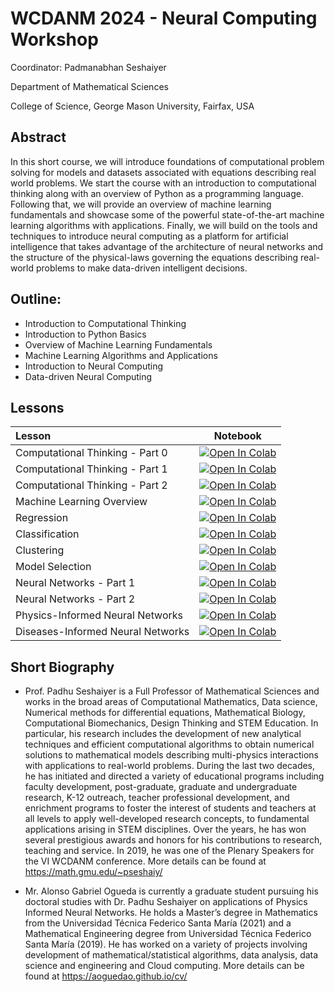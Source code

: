 # WCDANM 2024 - Neural Computing Workshop

Coordinator: Padmanabhan Seshaiyer

Department of Mathematical Sciences

College of Science, George Mason University, Fairfax, USA


## Abstract
In this short course, we will introduce foundations of computational problem solving for models and datasets associated with equations describing real world problems. We start the course with an introduction to computational thinking along with an overview of Python as a programming language. Following that, we will provide an overview of machine learning fundamentals and showcase some of the powerful state-of-the-art machine learning algorithms with applications. Finally, we will build on the tools and techniques to introduce neural computing as a platform for artificial intelligence that takes advantage of the architecture of neural networks and the structure of the physical-laws governing the equations describing real-world problems to make data-driven intelligent decisions.

## Outline:

- Introduction to Computational Thinking
- Introduction to Python Basics
- Overview of Machine Learning Fundamentals
- Machine Learning Algorithms and Applications
- Introduction to Neural Computing
- Data-driven Neural Computing


## Lessons

| Lesson                             | Notebook             |
| :-------------------------------- | :-------------------: |
| Computational Thinking - Part 0 | [![Open In Colab](https://colab.research.google.com/assets/colab-badge.svg)](https://colab.research.google.com/github/aoguedao/wcdanm2024-neural-computing-workshop/blob/main/lessons/computational_thinking_part0.ipynb) |
| Computational Thinking - Part 1 | [![Open In Colab](https://colab.research.google.com/assets/colab-badge.svg)](https://colab.research.google.com/github/aoguedao/wcdanm2024-neural-computing-workshop/blob/main/lessons/computational_thinking_part1.ipynb) |
| Computational Thinking - Part 2 | [![Open In Colab](https://colab.research.google.com/assets/colab-badge.svg)](https://colab.research.google.com/github/aoguedao/wcdanm2024-neural-computing-workshop/blob/main/lessons/computational_thinking_part2.ipynb) |
| Machine Learning Overview | [![Open In Colab](https://colab.research.google.com/assets/colab-badge.svg)](https://colab.research.google.com/github/aoguedao/wcdanm2024-neural-computing-workshop/blob/main/lessons/machine_learning_overview.ipynb)  |
| Regression | [![Open In Colab](https://colab.research.google.com/assets/colab-badge.svg)](https://colab.research.google.com/github/aoguedao/wcdanm2024-neural-computing-workshop/blob/main/lessons/ml_regresssion.ipynb) |
| Classification | [![Open In Colab](https://colab.research.google.com/assets/colab-badge.svg)](https://colab.research.google.com/github/aoguedao/wcdanm2024-neural-computing-workshop/blob/main/lessons/ml_classification.ipynb) |
| Clustering | [![Open In Colab](https://colab.research.google.com/assets/colab-badge.svg)](https://colab.research.google.com/github/aoguedao/wcdanm2024-neural-computing-workshop/blob/main/lessons/ml_clustering.ipynb) |
| Model Selection | [![Open In Colab](https://colab.research.google.com/assets/colab-badge.svg)](https://colab.research.google.com/github/aoguedao/wcdanm2024-neural-computing-workshop/blob/main/lessons/ml_model_selection.ipynb) |
| Neural Networks - Part 1| [![Open In Colab](https://colab.research.google.com/assets/colab-badge.svg)](https://colab.research.google.com/github/aoguedao/wcdanm2024-neural-computing-workshop/blob/main/lessons/neural_networks_part1.ipynb) |
| Neural Networks - Part 2| [![Open In Colab](https://colab.research.google.com/assets/colab-badge.svg)](https://colab.research.google.com/github/aoguedao/wcdanm2024-neural-computing-workshop/blob/main/lessons/neural_networks_part2.ipynb) |
| Physics-Informed Neural Networks | [![Open In Colab](https://colab.research.google.com/assets/colab-badge.svg)](https://colab.research.google.com/github/aoguedao/wcdanm2024-neural-computing-workshop/blob/main/lessons/pinn.ipynb) |
| Diseases-Informed Neural Networks | [![Open In Colab](https://colab.research.google.com/assets/colab-badge.svg)](https://colab.research.google.com/github/aoguedao/wcdanm2024-neural-computing-workshop/blob/main/lessons/dinn.ipynb) |

## Short Biography

* Prof. Padhu Seshaiyer is a Full Professor of Mathematical Sciences and works in the broad areas of Computational Mathematics, Data science, Numerical methods for differential equations, Mathematical Biology, Computational Biomechanics, Design Thinking and STEM Education. In particular, his research includes the development of new analytical techniques and efficient computational algorithms to obtain numerical solutions to mathematical models describing multi-physics interactions with applications to real-world problems. During the last two decades, he has initiated and directed a variety of educational programs including faculty development, post-graduate, graduate and undergraduate research, K-12 outreach, teacher professional development, and enrichment programs to foster the interest of students and teachers at all levels to apply well-developed research concepts, to fundamental applications arising in STEM disciplines. Over the years, he has won several prestigious awards and honors for his contributions to research, teaching and service. In 2019, he was one of the Plenary Speakers for the VI WCDANM conference. More details can be found at https://math.gmu.edu/~pseshaiy/

* Mr. Alonso Gabriel Ogueda is currently a graduate student pursuing his doctoral studies with Dr. Padhu Seshaiyer on applications of Physics Informed Neural Networks. He holds a Master’s degree in Mathematics from the Universidad Técnica Federico Santa María (2021) and a Mathematical Engineering degree from Universidad Técnica Federico Santa María (2019). He has worked on a variety of projects involving development of mathematical/statistical algorithms, data analysis, data science and engineering and Cloud computing. More details can be found at https://aoguedao.github.io/cv/
